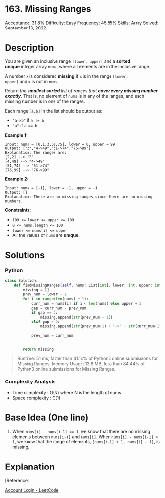 # 163. Missing Ranges

Acceptance: 31.8%
Difficulty: Easy
Frequency: 45.55%
Skills: Array
Solved: September 13, 2022

# Description

You are given an inclusive range `[lower, upper]` and a **sorted unique** integer array `nums`, where all elements are in the inclusive range.

A number `x` is considered **missing** if `x` is in the range `[lower, upper]` and `x` is not in `nums`.

Return *the **smallest sorted** list of ranges that **cover every missing number exactly***. That is, no element of `nums` is in any of the ranges, and each missing number is in one of the ranges.

Each range `[a,b]` in the list should be output as:

- `"a->b"` if `a != b`
- `"a"` if `a == b`

**Example 1:**

```
Input: nums = [0,1,3,50,75], lower = 0, upper = 99
Output: ["2","4->49","51->74","76->99"]
Explanation: The ranges are:
[2,2] --> "2"
[4,49] --> "4->49"
[51,74] --> "51->74"
[76,99] --> "76->99"

```

**Example 2:**

```
Input: nums = [-1], lower = -1, upper = -1
Output: []
Explanation: There are no missing ranges since there are no missing numbers.

```

**Constraints:**

- `109 <= lower <= upper <= 109`
- `0 <= nums.length <= 100`
- `lower <= nums[i] <= upper`
- All the values of `nums` are **unique**.

# Solutions

### Python

```python
class Solution:
    def findMissingRanges(self, nums: List[int], lower: int, upper: int) -> List[str]:
        missing = []
        prev_num = lower - 1
        for i in range(len(nums) + 1):
            curr_num = nums[i] if i < len(nums) else upper + 1
            gap = curr_num - prev_num
            if gap == 2:
                missing.append(str(prev_num + 1))
            elif gap > 2:
                missing.append(str(prev_num+1) + "->" + str(curr_num-1))
            
            prev_num = curr_num
        
        
        return missing
```

> Runtime: 51 ms, faster than 41.14% of Python3 online submissions for Missing Ranges.
Memory Usage: 13.8 MB, less than 84.44% of Python3 online submissions for Missing Ranges.
> 

### Complexity Analysis

- Time complexity : O(N) where N is the length of nums
- Space complexity : O(1)

# Base Idea (One line)

1. When `nums[i] - nums[i-1] == 1`, we know that there are no missing elements between `nums[i-1]` and `nums[i]`. When `nums[i] - nums[i-1] > 1`, we know that the range of elements, `[nums[i-1] + 1, nums[i] - 1]`, is missing.

# Explanation

[Reference]

[Account Login - LeetCode](https://leetcode.com/problems/missing-ranges/solution/)